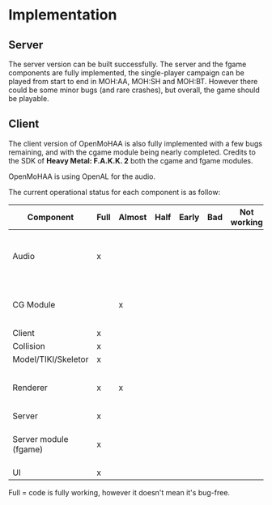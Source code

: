 # Implementation

## Server

The server version can be built successfully. The server and the fgame components are fully implemented, the single-player campaign can be played from start to end in MOH:AA, MOH:SH and MOH:BT. However there could be some minor bugs (and rare crashes), but overall, the game should be playable.

## Client

The client version of OpenMoHAA is also fully implemented with a few bugs remaining, and with the cgame module being nearly completed. Credits to the SDK of **Heavy Metal: F.A.K.K. 2** both the cgame and fgame modules.

OpenMoHAA is using OpenAL for the audio.

The current operational status for each component is as follow:

| Component               | Full | Almost | Half | Early | Bad | Not working | Comment                                                           |
|-------------------------|------|--------|------|-------|-----|-------------|-------------------------------------------------------------------|
| Audio                   | x    |        |      |       |     |             | Full implementation using OpenAL, there may still be some bugs    |
| CG Module               |      | x      |      |       |     |             | Need more fixes for FX, marks and decals                          |
| Client                  | x    |        |      |       |     |             |                                                                   |
| Collision               | x    |        |      |       |     |             |                                                                   |
| Model/TIKI/Skeletor     | x    |        |      |       |     |             |                                                                   |
| Renderer                | x    | x      |      |       |     |             | Missing ghost, sun flare, swipe, some lighting bugs               |
| Server                  | x    |        |      |       |     |             |                                                                   |
| Server module (fgame)   | x    |        |      |       |     |             | There might still be some AI/gameplay bugs                        |
| UI                      | x    |        |      |       |     |             |                                                                   |

Full = code is fully working, however it doesn't mean it's bug-free.
